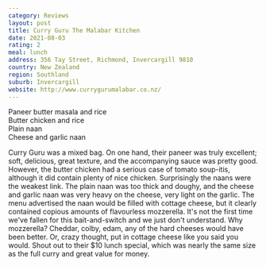 ```yaml
---
category: Reviews
layout: post
title: Curry Guru The Malabar Kitchen
date: 2021-08-03
rating: 2
meal: lunch
address: 356 Tay Street, Richmond, Invercargill 9810
country: New Zealand
region: Southland
suburb: Invercargill
website: http://www.currygurumalabar.co.nz/
---
```

Paneer butter masala and rice  
Butter chicken and rice  
Plain naan  
Cheese and garlic naan  

Curry Guru was a mixed bag. On one hand, their paneer was truly excellent; soft, delicious, great texture, and the accompanying sauce was pretty good. However, the butter chicken had a serious case of tomato soup-itis, although it did contain plenty of nice chicken. Surprisingly the naans were the weakest link. The plain naan was too thick and doughy, and the cheese and garlic naan was very heavy on the cheese, very light on the garlic. The menu advertised the naan would be filled with cottage cheese, but it clearly contained copious amounts of flavourless mozzerella. It's not the first time we've fallen for this bait-and-switch and we just don't understand. Why mozzerella? Cheddar, colby, edam, any of the hard cheeses would have been better. Or, crazy thought, put in cottage cheese like you said you would. Shout out to their $10 lunch special, which was nearly the same size as the full curry and great value for money. 

